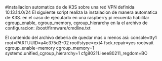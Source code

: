 #installacion automatica de de K3S sobre una red VPN definida 10.13.14.0/24
El siguiente script realiza la instalacion de manera automatica de K3S. 
en el caso de ejecutarlo en una raspberry pi recuerda habilitar cgroup_enable, cgroup_memory, cgroup_hierarchy en la el archivo de configuracion:
/boot/firmware/cmdline.txt

El contenido del archivo deberia de quedar mas o menos asi:
console=tty1 root=PARTUUID=a4c375d3-02 rootfstype=ext4 fsck.repair=yes rootwait cgroup_enable=memory cgroup_memory=1 systemd.unified_cgroup_hierarchy=1 cfg80211.ieee80211_regdom=BO
